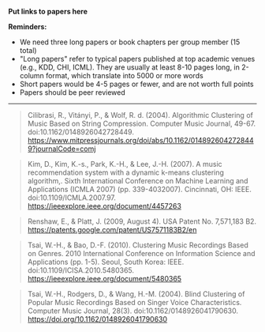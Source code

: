 **Put links to papers here**

**Reminders:**

* We need three long papers or book chapters per group member (15 total)
* "Long papers" refer to typical papers published at top academic venues (e.g., KDD, CHI, ICML). They are usually at least 8-10 pages long, in 2-column format, which translate into 5000 or more words
* Short papers would be 4-5 pages or fewer, and are not worth full points
* Papers should be peer reviewed
---

>Cilibrasi, R., Vitányi, P., & Wolf, R. d. (2004). Algorithmic Clustering of Music Based on String Compression. Computer Music Journal, 49-67. doi:10.1162/0148926042728449. https://www.mitpressjournals.org/doi/abs/10.1162/0148926042728449?journalCode=comj


>Kim, D., Kim, K.-s., Park, K.-H., & Lee, J.-H. (2007). A music recommendation system with a dynamic k-means clustering algorithm,. Sixth International Conference on Machine Learning and Applications (ICMLA 2007) (pp. 339-4032007). Cincinnati, OH: IEEE. doi:10.1109/ICMLA.2007.97. https://ieeexplore.ieee.org/document/4457263

>Renshaw, E., & Platt, J. (2009, August 4). USA Patent No. 7,571,183 B2. https://patents.google.com/patent/US7571183B2/en

>Tsai, W.-H., & Bao, D.-F. (2010). Clustering Music Recordings Based on Genres. 2010 International Conference on Information Science and Applications (pp. 1-5). Seoul, South Korea: IEEE. doi:10.1109/ICISA.2010.5480365. https://ieeexplore.ieee.org/document/5480365

>Tsai, W.-H., Rodgers, D., & Wang, H.-M. (2004). Blind Clustering of Popular Music Recordings Based on Singer Voice Characteristics. Computer Music Journal, 28(3). doi:10.1162/0148926041790630. https://doi.org/10.1162/0148926041790630


